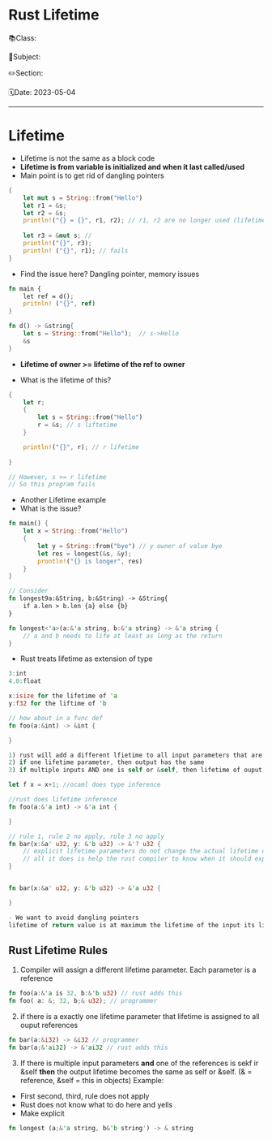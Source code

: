 # Rust Lifetime

📚Class: 

📘Subject: <a href="https://github.com/lamula21/cheat-sheets/blob/main/"></a>

✏️Section: 

🗓️Date: 2023-05-04

---

# Lifetime
- Lifetime is not the same as a block code
- **Lifetime is from variable is initialized and when it last called/used**
- Main point is to get rid of dangling pointers
```rust
{
	let mut s = String::from("Hello")
	let r1 = &s;
	let r2 = &s;
	println!("{} = {}", r1, r2); // r1, r2 are no longer used (lifetime ends here)
	
	let r3 = &mut s; // 
	println!("{}", r3);
	println! ("{}", r1); // fails
}
``` 


- Find the issue here? Dangling pointer, memory issues
```rust
fn main {
	let ref = d();
	pritnln! ("{}", ref)
}

fn d() -> &string{
	let s = String::from("Hello");  // s->Hello
	&s
}
```
- **Lifetime of owner >= lifetime of the ref to owner**

- What is the lifetime of this?
```rust
{
	let r;
	{
		let s = String::from("Hello")
		r = &s; // s liftetime
	}

	println!("{}", r); // r lifetime
	
}

// However, s >= r lifetime
// So this program fails
```


- Another Lifetime example
- What is the issue?
```rust
fn main() {
	let x = String::from("Hello")
	{
		let y = String::from("bye") // y owner of value bye
		let res = longest(&s, &y);
		prontln!("{} is longer", res)
	}
}

// Consider
fn longest9a:&String, b:&String) -> &String{
	if a.len > b.len {a} else {b}
}
```

```rust
fn longest<'a>(a:&'a string, b:&'a string) -> &'a string {
	// a and b needs to life at least as long as the return
}
```

- Rust treats lifetime as extension of type
```rust
3:int
4.0:float

x:isize for the lifetime of 'a
y:f32 for the liftime of 'b

// how about in a func def
fn foo(a:&int) -> &int {

}

1) rust will add a different lfietime to all input parameters that are a reference
2) if one lifetime parameter, then output has the same
3) if multiple inputs AND one is self or &self, then lifetime of ouput is same as self or &self

let f x = x+1; //ocaml does type inference

//rust does lifetime inference
fn foo(a:&'a int) -> &'a int {

}

// rule 1, rule 2 no apply, rule 3 no apply
fn bar(x:&a' u32, y: &'b u32) -> &'? u32 {
	// explicit lifetime parameters do not change the actual lifetime of anything
	// all it does is help the rust compiler to know when it should expect tings to live
}


fn bar(x:&a' u32, y: &'b u32) -> &'a u32 {

}

- We want to avoid dangling pointers
lifetime of return value is at maximum the lifetime of the input its linked to
```

## Rust Lifetime Rules

1. Compiler will assign a different lifetime parameter. Each parameter is a reference
```rust
fn foo(a:&'a is 32, b:&'b u32) // rust adds this
fn foo( a: &; 32, b;& u32); // programmer
```

2. if there is a exactly one lifetime parameter that lifetime is assigned to all ouput references
```rust
fn bar(a:&i32) -> &i32 // programmer
fn bar(a;&'ai32) -> &'ai32 // rust adds this
```

3. If there is multiple input parameters **and** one of the references is sekf ir &self **then** the output lifetime becomes the same as self or &self. (& = reference, &self = this in objects)
Example: 
- First second, third, rule does not apply
- Rust does not know what to do here and yells
- Make explicit
```rust
fn longest (a;&'a string, b&'b string') -> & string
```


